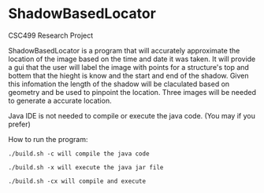# ShadowBasedLocator
CSC499 Research Project

ShadowBasedLocator is a program that will accurately approximate the location
of the image based on the time and date it was taken. It will provide a gui 
that the user will label the image with points for a structure's top and bottem
that the hieght is know and the start and end of the shadow. Given this
infomation the length of the shadow will be claculated based on geometry and 
be used to pinpoint the location. Three images will be needed to generate a
accurate location. 

Java IDE is not needed to compile or execute the java code. (You may if you prefer)

How to run the program:

```./build.sh -c will compile the java code```

```./build.sh -x will execute the java jar file```

```./build.sh -cx will compile and execute```
